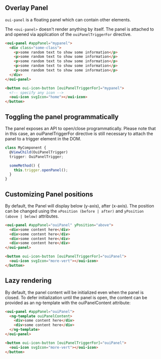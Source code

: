 ## Overlay Panel

`oui-panel` is a floating panel which can contain other elements.

The `<oui-panel>` doesn't render anything by itself. The panel is attached to and opened via application of the `ouiPanelTriggerFor` directive.

```html
<oui-panel #appPanel="mypanel">
  <div class="some-class">
    <p>some random text to show some information</p>
    <p>some random text to show some information</p>
    <p>some random text to show some information</p>
    <p>some random text to show some information</p>
    <p>some random text to show some information</p>
  </div>
</oui-panel>

<button oui-icon-button [ouiPanelTriggerFor]="mypanel">
  <!-- specify any icon -->
  <oui-icon svgIcon="home"></oui-icon>
</button>
```

## Toggling the panel programmatically

The panel exposes an API to open/close programmatically. Please note that in this case, an ouiPanelTriggerFor directive is still necessary to attach the panel to a trigger element in the DOM.

```typescript
class MyComponent {
  @ViewChild(OuiPanelTrigger)
  trigger: OuiPanelTrigger;

  someMethod() {
    this.trigger.openPanel();
  }
}
```

## Customizing Panel positions

By default, the Panel will display below (y-axis), after (x-axis). The position can be changed using the `xPosition (before | after)` and `yPosition (above | below)` attributes.

```html
<oui-panel #appPanel="ouiPanel" yPosition="above">
  <div>some content here</div>
  <div>some content here</div>
  <div>some content here</div>
  <div>some content here</div>
</oui-panel>

<button oui-icon-button [ouiPanelTriggerFor]="ouiPanel">
  <oui-icon svgIcon="more-vert"></oui-icon>
</button>
```

## Lazy rendering

By default, the panel content will be initialized even when the panel is closed. To defer initialization until the panel is open, the content can be provided as an ng-template with the ouiPanelContent attribute:

```html
<oui-panel #appPanel="ouiPanel">
  <ng-template ouiPanelContent>
    <div>some content here</div>
    <div>some content here</div>
  </ng-template>
</oui-panel>

<button oui-icon-button [ouiPanelTriggerFor]="ouiPanel">
  <oui-icon svgIcon="more-vert"></oui-icon>
</button>
```
